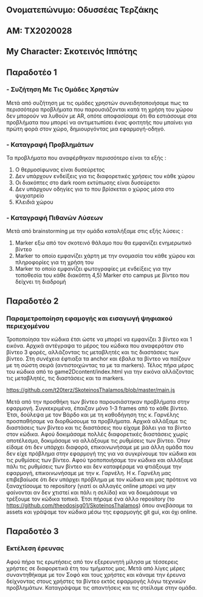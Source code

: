 ## Ονοματεπώνυμο: Οδυσσέας Τερζάκης
## ΑΜ: ΤΧ2020028
## My Character: Σκοτεινός Ιππότης

## Παραδοτέο 1
### -	Συζήτηση Με Τις Ομάδες Χρηστών
Μετά από συζήτηση με τις ομάδες χρηστών συνειδητοποιήσαμε πως τα περισσότερα προβλήματα που παρουσιάζονται κατά τη χρήση του χώρου δεν μπορούν να λυθούν με AR, οπότε αποφασίσαμε ότι θα εστιάσουμε στα προβλήματα που μπορεί να αντιμετωπίσει ένας φοιτητής που μπαίνει για πρώτη φορά στον χώρο, δημιουργόντας μια εφαρμογή-οδηγό.

### -	Καταγραφή Προβλημάτων
Τα προβλήματα που αναφέρθηκαν περισσότερο είναι τα εξής :
1) Ο θερμοσίφωνας είναι δυσεύρετος 
2) Δεν υπάρχουν ενδείξεις για τις διαφορετικές χρήσεις του κάθε χώρου 
3) Οι διακόπτες στο dark room εκτύπωσης είναι δυσεύρετοι
4) Δεν υπάρχουν οδηγίες για το που βρίσκεται ο χώρος μέσα στο ψυχιατρείο
5) Κλειδιά χώρου

### -	Καταγραφή Πιθανών Λύσεων
Μετά από brainstorming με την ομάδα καταλήξαμε στις εξής λύσεις :

 1) Marker εξω από τον σκοτεινό θάλαμο που θα εμφανίζει ενημερωτικό βίντεο 
2) Marker το οποίο εμφανίζει χάρτη με την ονομασία του κάθε χώρου και πληροφορίες για τη χρήση του 
3) Marker το οποίο εμφανίζει φωτογραφίες με ενδείξεις για την τοποθεσία του κάθε διακόπτη
4,5) Marker στο campus με βίντεο που δείχνει τη διαδρομή


## Παραδοτέο 2
### Παραμετροποίηση εφαμογής και εισαγωγή ψηφιακού περιεχομένου 
Τροποποίησα τον κώδικα έτσι ώστε να μπορεί να εμφανίζει 3 βίντεο και 1 εικόνα. Αρχικά αντέγραψα το μέρος του κώδικα που αναφερόταν στο βίντεο 3 φορές, αλλάζοντας τις μεταβλητές και τις διαστάσεις των βίντεο. Στη συνέχεια έφτιαξα τα anchor και έβαλα τα βίντεο να παίζουν με τη σώστη σειρά (αντιστοιχώντας τα με τα markers). Τέλος πήρα μέρος του κώδικα από το game2Dcontent/index.html για την εικόνα αλλάζοντας τις μεταβλητές, τις διαστάσεις και τα markers.

https://github.com/t20terz/SkoteinosThalamos/blob/master/main.js

Μετά από την προσθήκη των βίντεο παρουσιάστηκαν προβλήματα στην εφαρμογή. Συγκεκριμένα, έπαιζαν μόνο 1-3 frames από το κάθε βίντεο. Έτσι, δούλεψα με τον Βάρδο και με τη καθοδήγηση της κ. Γαρνέλης προσπαθήσαμε να διορθώσουμε τα προβλήματα. Αρχικά αλλάξαμε τις διαστάσεις των βίντεο και τις διαστάσεις που είχαμε βάλει για τα βίντεο στον κώδικα. Αφού δοκιμάσαμε πολλές διαφορετικές διαστάσεις χωρίς αποτέλεσμα, δοκιμάσαμε να αλλάξουμε τις ρυθμίσεις των βίντεο. Όταν είδαμε ότι δεν υπάρχει διαφορά, επικοινωνήσαμε με μια άλλη ομάδα που δεν είχε πρόβλημα στην εφαρμογή της για να συγκρίνουμε τον κώδικα και τις ρυθμίσεις των βίντεο. Αφού τροποποιήσαμε τον κώδικα και αλλάξαμε πάλι τις ρυθμίσεις των βίντεο και δεν καταφέραμε να φτιάξουμε την εφαρμογή, επικοινωνήσαμε με την κ. Γαρνέλη. Η κ. Γαρνέλη μας επιβεβαίωσε ότι δεν υπάρχει πρόβλημα με τον κώδικα και μας πρότεινε να ξαναχτίσουμε το repository (γιατί οι αλλαγές online μπορεί να μην φαίνονται αν δεν χτιστεί και πάλι η σελίδα) και να δοκιμάσουμε να τρέξουμε τον κώδικα τοπικά. Έτσι πήραμε ένα άλλο repository (το https://github.com/theodosisg01/SkoteinosThalamos) όπου ανεβάσαμε τα assets και γράψαμε τον κώδικα μέσω της εφαρμογής git gui, και όχι online.


## Παραδοτέο 3
### Εκτέλεση έρευνας
Αφού πήρα τις ερωτήσεις από τον εξερευνητή μίλησα με τέσσερεις χρήστες σε διαφορετικά έτη του τμήματος μας. Μετά από λίγες μέρες συναντηθήκαμε με τον Σοφό και τους χρήστες και κάναμε την έρευνα δείχνοντας στους χρήστες τα βίντεο εκτός εφαρμογής λόγω τεχνικών προβλημάτων. Καταγράψαμε τις απαντήσεις και τις στείλαμε στην ομάδα. 
